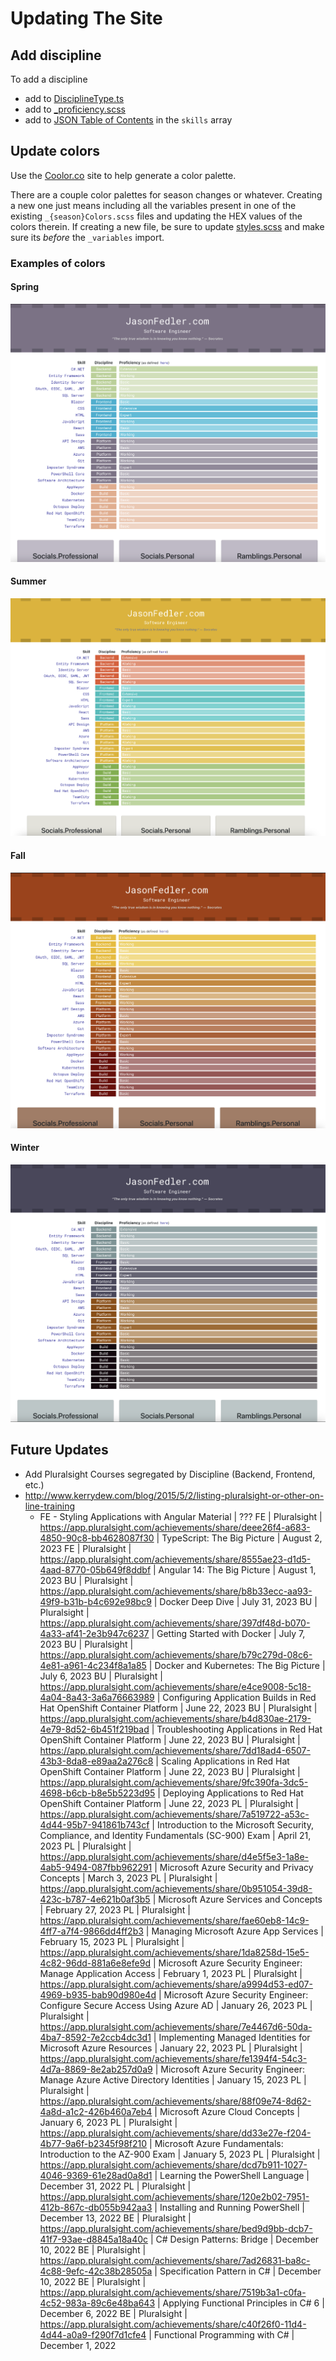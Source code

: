 # Updating The Site

## Add discipline

To add a discipline

- add to [DisciplineType.ts](./src/enums/DisciplineType.ts)
- add to [_proficiency.scss](./scss/_proficiency.scss)
- add to [JSON Table of Contents](./src/toc.json) in the `skills` array

## Update colors

Use the [Coolor.co](https://coolors.co/generate) site to help generate a color palette.

There are a couple color palettes for season changes or whatever. Creating a new one just means including all the variables present in one of the existing `_{season}Colors.scss` files and updating the HEX values of the colors therein. If creating a new file, be sure to update [styles.scss](./scss/styles.scss) and make sure its _before_ the `_variables` import.

### Examples of colors

#### Spring

![spring color palette](./img/spring-colors.png)

#### Summer

![summer color palette](./img/summer-colors.png)

#### Fall

![fall color palette](./img/fall-colors.png)

#### Winter

![winter color palette](./img/winter-colors.png)

## Future Updates


- Add Pluralsight Courses segregated by Discipline (Backend, Frontend, etc.)
- http://www.kerrydew.com/blog/2015/5/2/listing-pluralsight-or-other-on-line-training
    - FE  - Styling Applications with Angular Material | ???
FE | Pluralsight | https://app.pluralsight.com/achievements/share/deee26f4-a683-4850-90c8-bb4628087f30 | TypeScript: The Big Picture | August 2, 2023
FE | Pluralsight | https://app.pluralsight.com/achievements/share/8555ae23-d1d5-4aad-8770-05b649f8ddbf | Angular 14: The Big Picture | August 1, 2023
BU | Pluralsight | https://app.pluralsight.com/achievements/share/b8b33ecc-aa93-49f9-b31b-b4c692e98bc9 | Docker Deep Dive | July 31, 2023
BU | Pluralsight | https://app.pluralsight.com/achievements/share/397df48d-b070-4a33-af41-2e3b947c6237 | Getting Started with Docker | July 7, 2023
BU | Pluralsight | https://app.pluralsight.com/achievements/share/b79c279d-08c6-4e81-a961-4c234f8a1a85 | Docker and Kubernetes: The Big Picture | July 6, 2023
BU | Pluralsight | https://app.pluralsight.com/achievements/share/e4ce9008-5c18-4a04-8a43-3a6a76663989 | Configuring Application Builds in Red Hat OpenShift Container Platform | June 22, 2023
BU | Pluralsight | https://app.pluralsight.com/achievements/share/b4d830ae-2179-4e79-8d52-6b451f219bad | Troubleshooting Applications in Red Hat OpenShift Container Platform | June 22, 2023
BU | Pluralsight | https://app.pluralsight.com/achievements/share/7dd18ad4-6507-43b3-8da8-e89aa2a276c8 | Scaling Applications in Red Hat OpenShift Container Platform | June 22, 2023
BU | Pluralsight | https://app.pluralsight.com/achievements/share/9fc390fa-3dc5-4698-b6cb-b8e5b5223d95 | Deploying Applications to Red Hat OpenShift Container Platform | June 22, 2023
PL | Pluralsight | https://app.pluralsight.com/achievements/share/7a519722-a53c-4d44-95b7-941861b743cf | Introduction to the Microsoft Security, Compliance, and Identity Fundamentals (SC-900) Exam | April 21, 2023
PL | Pluralsight | https://app.pluralsight.com/achievements/share/d4e5f5e3-1a8e-4ab5-9494-087fbb962291 | Microsoft Azure Security and Privacy Concepts | March 3, 2023
PL | Pluralsight | https://app.pluralsight.com/achievements/share/0b951054-39d8-423c-b787-4e621b0af3b5 | Microsoft Azure Services and Concepts | February 27, 2023
PL | Pluralsight | https://app.pluralsight.com/achievements/share/fae60eb8-14c9-4ff7-a7f4-9866dd4ff2b3 | Managing Microsoft Azure App Services | February 15, 2023
PL | Pluralsight | https://app.pluralsight.com/achievements/share/1da8258d-15e5-4c82-96dd-881a6e8efe9d | Microsoft Azure Security Engineer: Manage Application Access | February 1, 2023
PL | Pluralsight | https://app.pluralsight.com/achievements/share/a9994d53-ed07-4969-b935-bab90d980e4d | Microsoft Azure Security Engineer: Configure Secure Access Using Azure AD | January 26, 2023
PL | Pluralsight | https://app.pluralsight.com/achievements/share/7e4467d6-50da-4ba7-8592-7e2ccb4dc3d1 | Implementing Managed Identities for Microsoft Azure Resources | January 22, 2023
PL | Pluralsight | https://app.pluralsight.com/achievements/share/fe1394f4-54c3-4d7a-8869-8e2ab257d0a9 | Microsoft Azure Security Engineer: Manage Azure Active Directory Identities | January 15, 2023
PL | Pluralsight | https://app.pluralsight.com/achievements/share/88f09e74-8d62-4a8d-a1c2-426b460a7eb4 | Microsoft Azure Cloud Concepts | January 6, 2023
PL | Pluralsight | https://app.pluralsight.com/achievements/share/dd33e27e-f204-4b77-9a6f-b2345f98f210 | Microsoft Azure Fundamentals: Introduction to the AZ-900 Exam | January 5, 2023
PL | Pluralsight | https://app.pluralsight.com/achievements/share/dcd7b911-1027-4046-9369-61e28ad0a8d1 | Learning the PowerShell Language | December 31, 2022
PL | Pluralsight | https://app.pluralsight.com/achievements/share/120e2b02-7951-412b-867c-db055b942aa3 | Installing and Running PowerShell | December 13, 2022
BE | Pluralsight | https://app.pluralsight.com/achievements/share/bed9d9bb-dcb7-41f7-93ae-d8845a18a40c | C# Design Patterns: Bridge | December 10, 2022
BE | Pluralsight | https://app.pluralsight.com/achievements/share/7ad26831-ba8c-4c88-9efc-42c38b28505a | Specification Pattern in C# | December 10, 2022
BE | Pluralsight | https://app.pluralsight.com/achievements/share/7519b3a1-c0fa-4c52-983a-89c6e48ba643 | Applying Functional Principles in C# 6 | December 6, 2022
BE | Pluralsight | https://app.pluralsight.com/achievements/share/c40f26f0-11d4-4d44-a0a9-f290f7d1cfe4 | Functional Programming with C# | December 1, 2022
